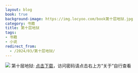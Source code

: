 ```yaml
---
layout: blog
book: true
background-image: https://img.locyoo.com/book第十层地狱.jpg
category: 书籍
title: 第十层地狱
tags:
- 书籍
- 小说
redirect_from:
  - /2024/03/第十层地狱/
---
```

![](https://img.locyoo.com/book第十层地狱.jpg)
第十层地狱: <a name = "ref1" href="https://url18.ctfile.com/f/50983618-1380724393-141dd1?p=3619">点击下载</a>，访问密码请点击右上方“关于”自行查看
